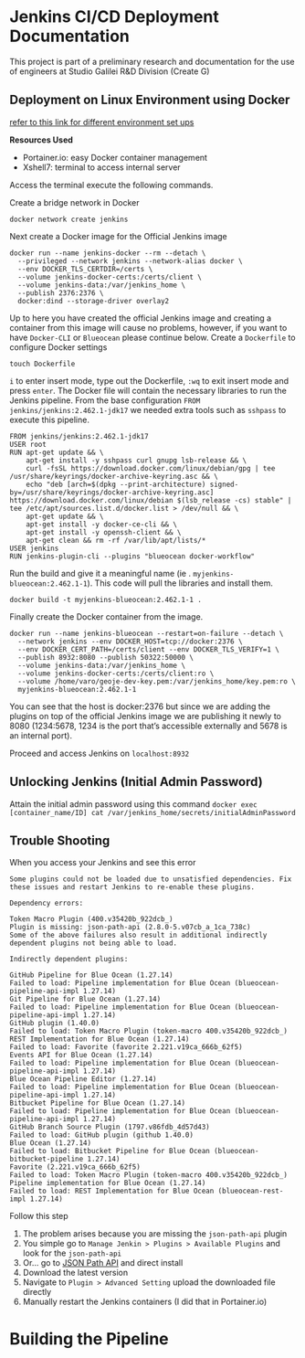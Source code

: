 # Jenkins CI/CD Deployment Documentation
This project is part of a preliminary research and documentation for the use of engineers at Studio Galilei R&D Division (Create G)

## Deployment on Linux Environment using Docker

[refer to this link for different environment set ups](https://www.jenkins.io/doc/book/installing/docker/)

**Resources Used**
- Portainer.io: easy Docker container management
- Xshell7: terminal to access internal server

Access the terminal execute the following commands. 

Create a bridge network in Docker

```docker network create jenkins ```


Next create a Docker image for the Official Jenkins image


```
docker run --name jenkins-docker --rm --detach \
  --privileged --network jenkins --network-alias docker \
  --env DOCKER_TLS_CERTDIR=/certs \
  --volume jenkins-docker-certs:/certs/client \
  --volume jenkins-data:/var/jenkins_home \
  --publish 2376:2376 \
  docker:dind --storage-driver overlay2
```

Up to here you have created the official Jenkins image and creating a container from this image will cause no problems, however,
if you want to have `Docker-CLI` or `Blueocean` please continue below.
Create a `Dockerfile` to configure Docker settings
```
touch Dockerfile
```
`i` to enter insert mode, type out the Dockerfile, `:wq` to exit insert mode and press `enter`. The Docker file will contain the
necessary libraries to run the Jenkins pipeline. From the base configuration `FROM jenkins/jenkins:2.462.1-jdk17`
we needed extra tools such as `sshpass` to execute this pipeline.
```
FROM jenkins/jenkins:2.462.1-jdk17
USER root
RUN apt-get update && \
    apt-get install -y sshpass curl gnupg lsb-release && \
    curl -fsSL https://download.docker.com/linux/debian/gpg | tee /usr/share/keyrings/docker-archive-keyring.asc && \
    echo "deb [arch=$(dpkg --print-architecture) signed-by=/usr/share/keyrings/docker-archive-keyring.asc] https://download.docker.com/linux/debian $(lsb_release -cs) stable" | tee /etc/apt/sources.list.d/docker.list > /dev/null && \
    apt-get update && \
    apt-get install -y docker-ce-cli && \
    apt-get install -y openssh-client && \
    apt-get clean && rm -rf /var/lib/apt/lists/*
USER jenkins
RUN jenkins-plugin-cli --plugins "blueocean docker-workflow"
```

Run the build and give it a meaningful name (ie . `myjenkins-blueocean:2.462.1-1`). This code will pull the libraries and install
them.

```docker build -t myjenkins-blueocean:2.462.1-1 .```

Finally create the Docker container from the image. 
```
docker run --name jenkins-blueocean --restart=on-failure --detach \
  --network jenkins --env DOCKER_HOST=tcp://docker:2376 \
  --env DOCKER_CERT_PATH=/certs/client --env DOCKER_TLS_VERIFY=1 \
  --publish 8932:8080 --publish 50322:50000 \
  --volume jenkins-data:/var/jenkins_home \
  --volume jenkins-docker-certs:/certs/client:ro \
  --volume /home/varo/geoje-dev-key.pem:/var/jenkins_home/key.pem:ro \
  myjenkins-blueocean:2.462.1-1
```
You can see that the host is docker:2376 but since we are adding the plugins on top of the official Jenkins image we are 
publishing it newly to 8080 (1234:5678, 1234 is the port that’s accessible externally and 5678 is an internal port).

Proceed and access Jenkins on `localhost:8932`

## Unlocking Jenkins (Initial Admin Password)
Attain the initial admin password using this command ```docker exec [container_name/ID] cat /var/jenkins_home/secrets/initialAdminPassword```

## Trouble Shooting
When you access your Jenkins and see this error
```
Some plugins could not be loaded due to unsatisfied dependencies. Fix these issues and restart Jenkins to re-enable these plugins.

Dependency errors:

Token Macro Plugin (400.v35420b_922dcb_)
Plugin is missing: json-path-api (2.8.0-5.v07cb_a_1ca_738c)
Some of the above failures also result in additional indirectly dependent plugins not being able to load.

Indirectly dependent plugins:

GitHub Pipeline for Blue Ocean (1.27.14)
Failed to load: Pipeline implementation for Blue Ocean (blueocean-pipeline-api-impl 1.27.14)
Git Pipeline for Blue Ocean (1.27.14)
Failed to load: Pipeline implementation for Blue Ocean (blueocean-pipeline-api-impl 1.27.14)
GitHub plugin (1.40.0)
Failed to load: Token Macro Plugin (token-macro 400.v35420b_922dcb_)
REST Implementation for Blue Ocean (1.27.14)
Failed to load: Favorite (favorite 2.221.v19ca_666b_62f5)
Events API for Blue Ocean (1.27.14)
Failed to load: Pipeline implementation for Blue Ocean (blueocean-pipeline-api-impl 1.27.14)
Blue Ocean Pipeline Editor (1.27.14)
Failed to load: Pipeline implementation for Blue Ocean (blueocean-pipeline-api-impl 1.27.14)
Bitbucket Pipeline for Blue Ocean (1.27.14)
Failed to load: Pipeline implementation for Blue Ocean (blueocean-pipeline-api-impl 1.27.14)
GitHub Branch Source Plugin (1797.v86fdb_4d57d43)
Failed to load: GitHub plugin (github 1.40.0)
Blue Ocean (1.27.14)
Failed to load: Bitbucket Pipeline for Blue Ocean (blueocean-bitbucket-pipeline 1.27.14)
Favorite (2.221.v19ca_666b_62f5)
Failed to load: Token Macro Plugin (token-macro 400.v35420b_922dcb_)
Pipeline implementation for Blue Ocean (1.27.14)
Failed to load: REST Implementation for Blue Ocean (blueocean-rest-impl 1.27.14)
```
Follow this step
1. The problem arises because you are missing the `json-path-api` plugin
2. You simple go to `Manage Jenkin > Plugins > Available Plugins` and look for the `json-path-api`
3. Or... go to [JSON Path API](https://plugins.jenkins.io/json-path-api/) and direct install
4. Download the latest version
5. Navigate to `Plugin > Advanced Setting` upload the downloaded file directly
6. Manually restart the Jenkins containers (I did that in Portainer.io)


# Building the Pipeline

